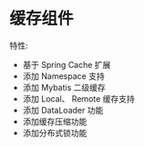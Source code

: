 # 缓存组件

特性:
- 基于 Spring Cache 扩展
- 添加 Namespace 支持
- 添加 Mybatis 二级缓存
- 添加 Local、 Remote 缓存支持
- 添加 DataLoader 功能
- 添加缓存压缩功能
- 添加分布式锁功能